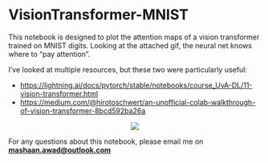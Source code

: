 # VisionTransformer-MNIST
This notebook is designed to plot the attention maps of a vision transformer trained on MNIST digits. Looking at the attached gif, the neural net knows where to “pay attention”.

I’ve looked at multiple resources, but these two were particularly useful:
  - https://lightning.ai/docs/pytorch/stable/notebooks/course_UvA-DL/11-vision-transformer.html
  - https://medium.com/@hirotoschwert/an-unofficial-colab-walkthrough-of-vision-transformer-8bcd592ba26a

<p align="center">
  <img src="seinfeld-george.gif" />
</p>

For any questions about this notebook, please email me on __[mashaan.awad@outlook.com](mailto:mashaan.awad@outlook.com)__
